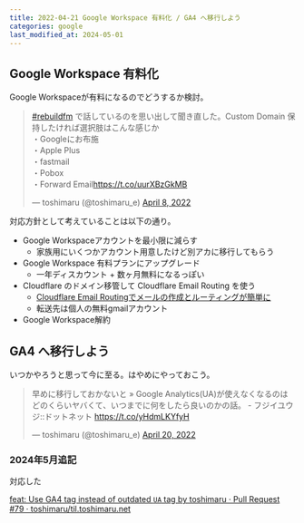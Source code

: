 ```yaml
---
title: 2022-04-21 Google Workspace 有料化 / GA4 へ移行しよう
categories: google
last_modified_at: 2024-05-01
---
```


## Google Workspace 有料化

Google Workspaceが有料になるのでどうするか検討。

<blockquote class="twitter-tweet"><p lang="ja" dir="ltr"><a href="https://twitter.com/hashtag/rebuildfm?src=hash&amp;ref_src=twsrc%5Etfw">#rebuildfm</a> で話しているのを思い出して聞き直した。Custom Domain 保持したければ選択肢はこんな感じか<br>・Googleにお布施<br>・Apple Plus<br>・fastmail<br>・Pobox<br>・Forward Email<a href="https://t.co/uurXBzGkMB">https://t.co/uurXBzGkMB</a></p>&mdash; toshimaru (@toshimaru_e) <a href="https://twitter.com/toshimaru_e/status/1512307759177363458?ref_src=twsrc%5Etfw">April 8, 2022</a></blockquote> <script async src="https://platform.twitter.com/widgets.js" charset="utf-8"></script>

対応方針として考えていることは以下の通り。

- Google Workspaceアカウントを最小限に減らす
	+ 家族用にいくつかアカウント用意したけど別アカに移行してもらう
- Google Workspace 有料プランにアップグレード
	+ 一年ディスカウント + 数ヶ月無料になるっぽい
- Cloudflare のドメイン移管して Cloudflare Email Routing を使う
	+ [Cloudflare Email Routingでメールの作成とルーティングが簡単に](https://blog.cloudflare.com/ja-jp/introducing-email-routing-ja-jp/)
	+ 転送先は個人の無料gmailアカウント
- Google Workspace解約

## GA4 へ移行しよう

いつかやろうと思って今に至る。はやめにやっておこう。

<blockquote class="twitter-tweet"><p lang="ja" dir="ltr">早めに移行しておかないと » Google Analytics(UA)が使えなくなるのはどのくらいヤバくて、いつまでに何をしたら良いのかの話。 - フジイユウジ::ドットネット <a href="https://t.co/yHdmLKYfyH">https://t.co/yHdmLKYfyH</a></p>&mdash; toshimaru (@toshimaru_e) <a href="https://twitter.com/toshimaru_e/status/1516795604550430723?ref_src=twsrc%5Etfw">April 20, 2022</a></blockquote> <script async src="https://platform.twitter.com/widgets.js" charset="utf-8"></script>

### 2024年5月追記

対応した

[feat: Use GA4 tag instead of outdated `UA` tag by toshimaru · Pull Request #79 · toshimaru/til.toshimaru.net](https://github.com/toshimaru/til.toshimaru.net/pull/79)

